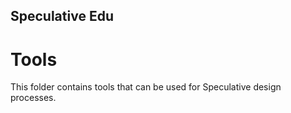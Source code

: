 ## Speculative Edu
# Tools
This folder contains tools that can be used for Speculative design processes.

